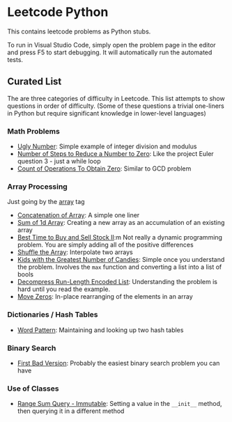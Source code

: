 # Leetcode Python

This contains leetcode problems as Python stubs.

To run in Visual Studio Code, simply open the problem page in the editor and press F5 to start debugging.
It will automatically run the automated tests.

## Curated List

The are three categories of difficulty in Leetcode. This list attempts to show questions in order of difficulty.
(Some of these questions a trivial one-liners in Python but require significant knowledge in lower-level languages)

### Math Problems

- [Ugly Number](https://leetcode.com/problems/ugly-number/): Simple example of integer division and modulus
- [Number of Steps to Reduce a Number to Zero](https://leetcode.com/problems/number-of-steps-to-reduce-a-number-to-zero/): Like the project Euler question 3 - just a while loop
- [Count of Operations To Obtain Zero](https://leetcode.com/problems/count-operations-to-obtain-zero/): Similar to GCD problem

### Array Processing

Just going by the [array](https://leetcode.com/tag/array/) tag

- [Concatenation of Array](https://leetcode.com/problems/concatenation-of-array/): A simple one liner
- [Sum of 1d Array](https://leetcode.com/problems/running-sum-of-1d-array): Creating a new array as an accumulation of an existing array
- [Best Time to Buy and Sell Stock II](https://leetcode.com/problems/best-time-to-buy-and-sell-stock-ii):m Not really a dynamic programming problem. You are simply adding all of the positive differences
- [Shuffle the Array](https://leetcode.com/problems/shuffle-the-array/): Interpolate two arrays
- [Kids with the Greatest Number of Candies](https://leetcode.com/problems/kids-with-the-greatest-number-of-candies/): Simple once you understand the problem. Involves the `max` function and converting a list into a list of bools
- [Decompress Run-Length Encoded List](https://leetcode.com/problems/decompress-run-length-encoded-list/): Understanding the problem is hard until you read the example.
- [Move Zeros](https://leetcode.com/problems/move-zeroes/): In-place rearranging of the elements in an array

### Dictionaries / Hash Tables

- [Word Pattern](https://leetcode.com/problems/word-pattern/): Maintaining and looking up two hash tables

### Binary Search

- [First Bad Version](https://leetcode.com/problems/first-bad-version/): Probably the easiest binary search problem you can have

### Use of Classes

- [Range Sum Query - Immutable](https://leetcode.com/problems/range-sum-query-immutable/): Setting a value in the `__init__` method, then querying it in a different method
